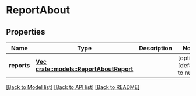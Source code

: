 # ReportAbout

## Properties
Name | Type | Description | Notes
------------ | ------------- | ------------- | -------------
**reports** | [**Vec <crate::models::ReportAboutReport>**](ReportAboutReport.md) |  | [optional] [default to null]

[[Back to Model list]](../README.md#documentation-for-models) [[Back to API list]](../README.md#documentation-for-api-endpoints) [[Back to README]](../README.md)


